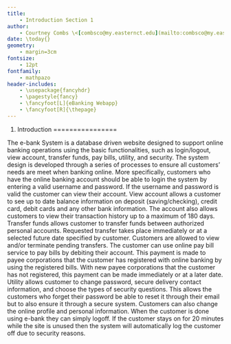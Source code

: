 ```yaml
---
title: 
	- Introduction Section 1
author:
	- Courtney Combs \<[combsco@my.easternct.edu](mailto:combsco@my.easternct.edu)\>
date: \today{}
geometry: 
	- margin=3cm
fontsize: 
	- 12pt
fontfamily: 
	- mathpazo
header-includes:
	- \usepackage{fancyhdr}
	- \pagestyle{fancy}
	- \fancyfoot[L]{eBanking Webapp}
	- \fancyfoot[R]{\thepage}
---
```


1. Introduction
================

The e-bank System is a database driven website designed to support online banking operations using the basic functionalities, such as login/logout, view account, transfer funds, pay bills, utility, and security.
The system design is developed through a series of processes to ensure all customers’ needs are meet when banking online.
More specifically, customers who have the online banking account should be able to login the system by entering a valid username and password.
If the username and password is valid the customer can view their account.
View account allows a customer to see up to date balance information on deposit (saving/checking), credit card, debit cards and any other bank information.
The account also allows customers to view their transaction history up to a maximum of 180 days.
Transfer funds allows customer to transfer funds between authorized personal accounts.
Requested transfer takes place immediately or at a selected future date specified by customer.
Customers are allowed to view and/or terminate pending transfers.
The customer can use online pay bill service to pay bills by debiting their account.
This payment is made to payee corporations that the customer has registered with online banking by using the registered bills.
With new payee corporations that the customer has not registered, this payment can be made immediately or at a later date.
Utility allows customer to change password, secure delivery contact information, and choose the types of security questions.
This allows the customers who forget their password be able to reset it through their email but to also ensure it through a secure system.
Customers can also change the online profile and personal information.
When the customer is done using e-bank they can simply logoff.
If the customer stays on for 20 minutes while the site is unused then the system will automatically log the customer off due to security reasons.

